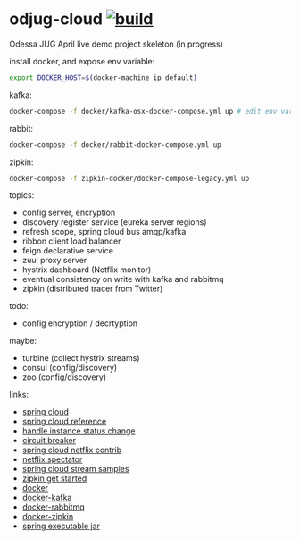 odjug-cloud [![build](https://travis-ci.org/daggerok/odjug-cloud.svg?branch=master)](https://travis-ci.org/daggerok/odjug-cloud)
===========

Odessa JUG April live demo project skeleton (in progress)

install docker, and expose env variable:

```sh
export DOCKER_HOST=$(docker-machine ip default)
```

kafka:

```sh
docker-compose -f docker/kafka-osx-docker-compose.yml up # edit env vars 
```

rabbit:

```sh
docker-compose -f docker/rabbit-docker-compose.yml up
```

zipkin:

```sh
docker-compose -f zipkin-docker/docker-compose-legacy.yml up
```

topics:

- config server, encryption
- discovery register service (eureka server regions)
- refresh scope, spring cloud bus amqp/kafka
- ribbon client load balancer
- feign declarative service
- zuul proxy server
- hystrix dashboard (Netflix monitor)
- eventual consistency on write with kafka and rabbitmq
- zipkin (distributed tracer from Twitter)

todo:

- config encryption / decrtyption

maybe:

- turbine (collect hystrix streams)
- consul (config/discovery)
- zoo (config/discovery)

links:

- [spring cloud](http://projects.spring.io/spring-cloud/)
- [spring cloud reference](http://cloud.spring.io/spring-cloud-static/spring-cloud.html)
- [handle instance status change](https://github.com/netflix-spring-one/spring-cloud-netflix-contrib)
- [circuit breaker](http://martinfowler.com/bliki/CircuitBreaker.html)
- [spring cloud netflix contrib](https://github.com/netflix-spring-one/spring-cloud-netflix-contrib)
- [netflix spectator](https://github.com/Netflix/spectator)
- [spring cloud stream samples](https://github.com/spring-cloud/spring-cloud-stream-samples)
- [zipkin get started](http://zipkin.io/pages/quickstart)
- [docker](https://docs.docker.com/engine/installation)
- [docker-kafka](https://github.com/spotify/docker-kafka)
- [docker-rabbitmq](https://github.com/spotify/docker-kafka)
- [docker-zipkin](https://github.com/openzipkin/docker-zipkin)
- [spring executable jar](https://docs.spring.io/spring-boot/docs/current/reference/html/deployment-install.html)

